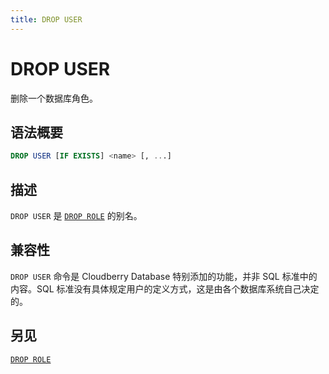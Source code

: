 ```yaml
---
title: DROP USER
---
```


# DROP USER

删除一个数据库角色。

## 语法概要

```sql
DROP USER [IF EXISTS] <name> [, ...]
```

## 描述

`DROP USER` 是 [`DROP ROLE`](/docs/sql-stmts/sql-stmt-drop-role.md) 的别名。

## 兼容性

`DROP USER` 命令是 Cloudberry Database 特别添加的功能，并非 SQL 标准中的内容。SQL 标准没有具体规定用户的定义方式，这是由各个数据库系统自己决定的。

## 另见

[`DROP ROLE`](/docs/sql-stmts/sql-stmt-drop-role.md)
